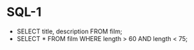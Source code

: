 # SQL-1
+ SELECT title, description FROM film;
+ SELECT * FROM film
WHERE length > 60 AND length < 75;
